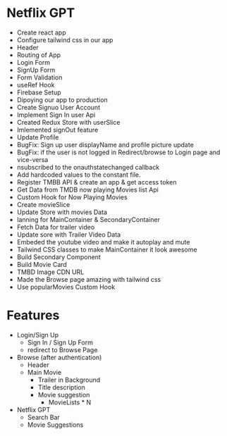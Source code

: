 # Netflix GPT
- Create react app
- Configure tailwind css in our app
- Header
- Routing of App
- Login Form
- SignUp Form
- Form Validation
- useRef Hook
- Firebase Setup
- Dipoying our app to production
- Create Signuo User Account
- Implement Sign In user Api
- Created Redux Store with userSlice
- Imlemented signOut feature
- Update Profile
- BugFix: Sign up user displayName and profile picture update
- BugFix: if the user is not logged in Redirect/browse to Login page and vice-versa
- nsubscribed to the onauthstatechanged callback
- Add hardcoded values to the constant file.
- Register TMBB API & create an app & get access token
- Get Data from TMDB now playing Movies list Api
- Custom Hook for Now Playing Movies
- Create movieSlice
- Update Store with movies Data
- lanning for MainContainer & SecondaryContainer
- Fetch Data for trailer video
- Update sore with Trailer Video Data
- Embeded the youtube video and make it autoplay and mute
- Tailwind CSS classes to make MainContainer it look awesome
- Build Secondary Component
- Build Movie Card
- TMBD Image CDN URL
- Made the Browse page amazing with tailwind css
- Use popularMovies Custom Hook

 

# Features
- Login/Sign Up
  - Sign In / Sign Up Form
  - redirect to Browse Page
- Browse (after authentication)
  - Header
  - Main Movie
    - Trailer in Background
    - Title description
    - Movie suggestion
      - MovieLists * N
- Netflix GPT
  - Search Bar
  - Movie Suggestions
  